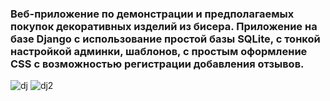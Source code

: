 ### Веб-приложение по демонстрации и предполагаемых покупок декоративных изделий из бисера. Приложение на базе Django с использование простой базы SQLite, с тонкой настройкой админки, шаблонов, с простым оформление CSS с возможностью регистрации добавления отзывов.

![dj](https://user-images.githubusercontent.com/77128020/141770202-4ebfb7b1-6bcc-46ce-8aca-b1cc1b5c6ca8.PNG)
![dj2](https://user-images.githubusercontent.com/77128020/141770230-1985a14e-a4b5-46a1-8b18-999cc3d06992.PNG)
